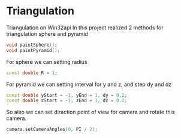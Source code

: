 # Triangulation
Triangulation on Win32api
In this project realized 2 methods for triangulation sphere and pyramid
```cpp
void paintSphere();
void paintPyramid();
```
For sphere we can setting radius
```cpp
const double R = 1;
```
For pyramid we can setting interval for y and z, and step dy and dz
```cpp
const double yStart = -1, yEnd = 1, dy = 0.2;
const double zStart = -1, zEnd = 1, dz = 0.2;
```

So also we can set diraction point of view for camera and rotate this camera.
```cpp
camera.setCameraAngles(0, PI / 2);
```
